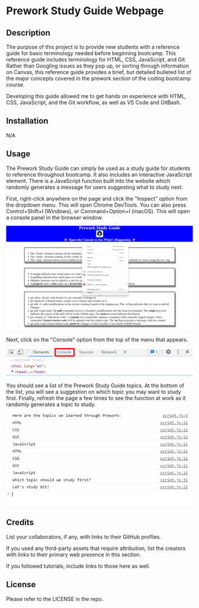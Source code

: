 # Prework Study Guide Webpage

## Description

The purpose of this project is to provide new students with a reference guide for basic terminology needed before beginning bootcamp. This reference guide includes terminology for HTML, CSS, JavaScript, and Git. Rather than Googling issues as they pop up, or sorting through information on Canvas, this reference guide provides a brief, but detailed bulleted list of the major concepts covered in the prework section of the coding bootcamp course. 

Developing this guide allowed me to get hands on experience with HTML, CSS, JavaScript, and the Git workflow, as well as VS Code and GitBash. 

## Installation

N/A

## Usage

The Prework Study Guide can simply be used as a study guide for students to reference throughout bootcamp. It also includes an interactive JavaScript element. There is a JavaScript function built into the website which randomly generates a message for users suggesting what to study next. 

First, right-click anywhere on the page and click the "Inspect" option from the dropdown menu. This will open Chrome DevTools. You can also press Control+Shift+I (Windows), or Command+Option+I (macOS). This will open a console panel in the browser window.

![Right-click anywhere on the page and click the "Inspect" option.](assets/images/step1.png)

Next, click on the "Console" option from the top of the menu that appears.

![Click "Console" from the menu that appears to the right.](assets/images/step2.png)

You should see a list of the Prework Study Guide topics. At the bottom of the list, you will see a suggestion on which topic you may want to study first. Finally, refresh the page a few times to see the function at work as it randomly generates a topic to study. 

![Refresh the page a few times to see the JavaScript function randomly generate a topic of study.](assets/images/step3.png)

## Credits

List your collaborators, if any, with links to their GitHub profiles.

If you used any third-party assets that require attribution, list the creators with links to their primary web presence in this section.

If you followed tutorials, include links to those here as well.

## License

Please refer to the LICENSE in the repo.